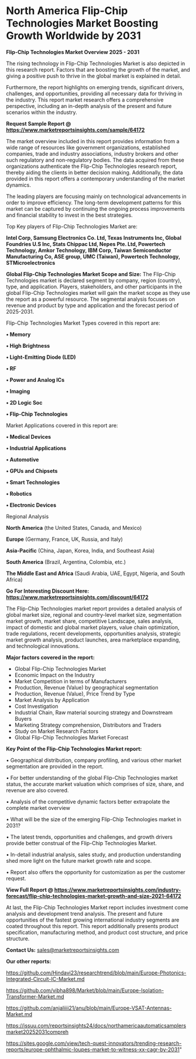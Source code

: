 # North America Flip-Chip Technologies Market Boosting Growth Worldwide by 2031

<Strong> Flip-Chip Technologies Market Overview 2025 - 2031</strong>

The rising technology in Flip-Chip Technologies Market is also depicted in this research report. Factors that are boosting the growth of the market, and giving a positive push to thrive in the global market is explained in detail.

Furthermore, the report highlights on emerging trends, significant drivers, challenges, and opportunities, providing all necessary data for thriving in the industry. This report market research offers a comprehensive perspective, including an in-depth analysis of the present and future scenarios within the industry.

<strong>Request Sample Report @ <a href=https://www.marketreportsinsights.com/sample/64172>https://www.marketreportsinsights.com/sample/64172</a></strong>

The market overview included in this report provides information from a wide range of resources like government organizations, established companies, trade and industry associations, industry brokers and other such regulatory and non-regulatory bodies. The data acquired from these organizations authenticate the Flip-Chip Technologies research report, thereby aiding the clients in better decision making. Additionally, the data provided in this report offers a contemporary understanding of the market dynamics.

The leading players are focusing mainly on technological advancements in order to improve efficiency. The long-term development patterns for this market can be captured by continuing the ongoing process improvements and financial stability to invest in the best strategies.

Top Key players of Flip-Chip Technologies Market are:

<strong>Intel Corp, Samsung Electronics Co. Ltd, Texas Instruments Inc, Global Foundries U.S Inc, Stats Chippac Ltd, Nepes Pte. Ltd, Powertech Technology, Amkor Technology, IBM Corp, Taiwan Semiconductor Manufacturing Co, ASE group, UMC (Taiwan), Powertech Technology, STMicroelectronics</strong>

<strong><b>Global Flip-Chip Technologies Market Scope and Size:</b></strong>
The Flip-Chip Technologies market is declared segment by company, region (country), type, and application. Players, stakeholders, and other participants in the global Flip-Chip Technologies market will gain the market scope as they use the report as a powerful resource. The segmental analysis focuses on revenue and product by type and application and the forecast period of 2025-2031.

Flip-Chip Technologies Market Types covered in this report are:

<strong>• Memory

• High Brightness

• Light-Emitting Diode (LED)

• RF

• Power and Analog ICs

• Imaging

• 2D Logic Soc

• Flip-Chip Technologies</strong>

Market Applications covered in this report are:

<strong>• Medical Devices

• Industrial Applications

• Automotive

• GPUs and Chipsets

• Smart Technologies

• Robotics

• Electronic Devices</strong> 

Regional Analysis

<strong>North America</strong> (the United States, Canada, and Mexico)

<strong>Europe</strong> (Germany, France, UK, Russia, and Italy)

<strong>Asia-Pacific</strong> (China, Japan, Korea, India, and Southeast Asia)

<strong>South America</strong> (Brazil, Argentina, Colombia, etc.)

<strong>The Middle East and Africa</strong> (Saudi Arabia, UAE, Egypt, Nigeria, and South Africa)

<strong>Go For Interesting Discount Here: <a href=https://www.marketreportsinsights.com/discount/64172>https://www.marketreportsinsights.com/discount/64172</a></strong>

The Flip-Chip Technologies market report provides a detailed analysis of global market size, regional and country-level market size, segmentation market growth, market share, competitive Landscape, sales analysis, impact of domestic and global market players, value chain optimization, trade regulations, recent developments, opportunities analysis, strategic market growth analysis, product launches, area marketplace expanding, and technological innovations.

<strong><b>Major factors covered in the report:</b></strong>
<ul>
  <li>Global Flip-Chip Technologies Market </li>
  <li>Economic Impact on the Industry</li>
  <li>Market Competition in terms of Manufacturers</li>
  <li>Production, Revenue (Value) by geographical segmentation</li>
  <li>Production, Revenue (Value), Price Trend by Type</li>
  <li>Market Analysis by Application</li>
  <li>Cost Investigation</li>
  <li>Industrial Chain, Raw material sourcing strategy and Downstream Buyers</li>
  <li>Marketing Strategy comprehension, Distributors and Traders</li>
  <li>Study on Market Research Factors</li>
  <li>Global Flip-Chip Technologies Market Forecast</li>
</ul>

<strong><b>Key Point of the Flip-Chip Technologies Market report:</b></strong>

• Geographical distribution, company profiling, and various other market segmentation are provided in the report.

• For better understanding of the global Flip-Chip Technologies market status, the accurate market valuation which comprises of size, share, and revenue are also covered.

• Analysis of the competitive dynamic factors better extrapolate the complete market overview

• What will be the size of the emerging Flip-Chip Technologies market in 2031?

• The latest trends, opportunities and challenges, and growth drivers provide better construal of the Flip-Chip Technologies Market.

• In-detail industrial analysis, sales study, and production understanding shed more light on the future market growth rate and scope.

• Report also offers the opportunity for customization as per the customer request.

<strong><b>View Full Report @ <a href=https://www.marketreportsinsights.com/industry-forecast/flip-chip-technologies-market-growth-and-size-2021-64172>https://www.marketreportsinsights.com/industry-forecast/flip-chip-technologies-market-growth-and-size-2021-64172</a></b></strong>


At last, the Flip-Chip Technologies Market report includes investment come analysis and development trend analysis. The present and future opportunities of the fastest growing international industry segments are coated throughout this report. This report additionally presents product specification, manufacturing method, and product cost structure, and price structure.

<strong>Contact Us:</strong>
sales@marketreportsinsights.com

<strong>Our other reports:</strong>

<a href=https://github.com/Hindavi23/researchtrend/blob/main/Europe-Photonics-Integrated-Circuit-IC-Market.md>https://github.com/Hindavi23/researchtrend/blob/main/Europe-Photonics-Integrated-Circuit-IC-Market.md</a>

<a href=https://github.com/vibha898/Market/blob/main/Europe-Isolation-Transformer-Market.md>https://github.com/vibha898/Market/blob/main/Europe-Isolation-Transformer-Market.md</a>

<a href=https://github.com/anjaliiii21/anu/blob/main/Europe-VSAT-Antennas-Market.md>https://github.com/anjaliiii21/anu/blob/main/Europe-VSAT-Antennas-Market.md</a>

<a href=https://issuu.com/reportsinsights24/docs/northamericaautomaticsamplersmarket20252031compreh>https://issuu.com/reportsinsights24/docs/northamericaautomaticsamplersmarket20252031compreh</a>

<a href=https://sites.google.com/view/tech-quest-innovators/trending-research-reports/europe-ophthalmic-loupes-market-to-witness-xx-cagr-by-2031>https://sites.google.com/view/tech-quest-innovators/trending-research-reports/europe-ophthalmic-loupes-market-to-witness-xx-cagr-by-2031</a>"
